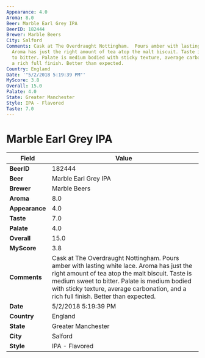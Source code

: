 ```yaml
---
Appearance: 4.0
Aroma: 8.0
Beer: Marble Earl Grey IPA
BeerID: 182444
Brewer: Marble Beers
City: Salford
Comments: Cask at The Overdraught Nottingham.  Pours amber with lasting white lace.
  Aroma has just the right amount of tea atop the malt biscuit. Taste is medium sweet
  to bitter. Palate is medium bodied with sticky texture, average carbonation, and
  a rich full finish. Better than expected.
Country: England
Date: '"5/2/2018 5:19:39 PM"'
MyScore: 3.8
Overall: 15.0
Palate: 4.0
State: Greater Manchester
Style: IPA - Flavored
Taste: 7.0
---
```


# Marble Earl Grey IPA

| Field         | Value |
|---------------|-------|
| **BeerID** | 182444 |
| **Beer** | Marble Earl Grey IPA |
| **Brewer** | Marble Beers |
| **Aroma** | 8.0 |
| **Appearance** | 4.0 |
| **Taste** | 7.0 |
| **Palate** | 4.0 |
| **Overall** | 15.0 |
| **MyScore** | 3.8 |
| **Comments** | Cask at The Overdraught Nottingham.  Pours amber with lasting white lace. Aroma has just the right amount of tea atop the malt biscuit. Taste is medium sweet to bitter. Palate is medium bodied with sticky texture, average carbonation, and a rich full finish. Better than expected. |
| **Date** | 5/2/2018 5:19:39 PM |
| **Country** | England |
| **State** | Greater Manchester |
| **City** | Salford |
| **Style** | IPA - Flavored |
